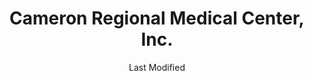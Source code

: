 ---
layout: location-page
date: Last Modified
description: "Local COVID-19 testing is available at Cameron Regional Medical Center, Inc. in Cameron, Missouri, USA."
permalink: "locations/missouri/cameron/cameron-regional-medical-center-inc/"
tags:
  - locations
  - missouri
title: Cameron Regional Medical Center, Inc.
uniqueName: cameron-regional-medical-center-inc
state: Missouri
stateAbbr: MO
hood: "Cameron"
address: "1600 East Evergreen"
city: "Cameron"
zip: "64429"
zipsNearby: "50836 50860 66002 66007 66008 66012 66016 66017 66020 66024 66035 66101 66102 66103 66104 66105 66106 66109 66110 66111 66112 66113 66115 66117 66118 66119 66160 66041 66027 66043 66048 66087 66090 66094 64401 64402 64420 64001 64620 64421 64422 64423 64011 64424 64013 64014 64015 64426 64622 64427 64623 64624 64625 64628 64630 64016 64632 64017 64018 64429 64633 64601 64654 64635 64430 64432 64636 64433 64434 64021 64436 64637 64438 64638 64439 64440 64441 64639 64022 64442 64443 64444 64024 64073 64028 64448 64449 64451 64640 64641 64453 64642 64454 64455 64029 64030 64456 64458 64034 64457 64643 64644 64035 64459 64036 64037 64048 64646 64050 64051 64052 64053 64054 64055 64056 64057 64058 64647 64648 64101 64102 64105 64106 64108 64109 64110 64111 64112 64113 64114 64116 64117 64118 64119 64120 64121 64123 64124 64125 64126 64127 64128 64129 64130 64131 64132 64133 64134 64136 64137 64138 64139 64141 64144 64145 64146 64147 64148 64149 64150 64151 64152 64153 64154 64155 64156 64157 64158 64161 64163 64164 64165 64166 64167 64168 64170 64171 64179 64180 64184 64187 64188 64190 64191 64195 64196 64197 64198 64199 64999 64060 64649 64463 64650 64651 64652 64465 64062 64002 64063 64064 64065 64081 64082 64086 64066 64067 64068 64069 64653 64070 64656 64657 64466 64467 64468 64469 64071 64659 64660 64072 64664 64470 64074 64471 64645 64668 64680 64075 64076 64473 64077 64474 64475 64670 64476 64079 64477 64671 64673 64674 64479 64084 64480 64085 64481 64483 64484 64501 64502 64503 64504 64505 64506 64507 64508 64485 64486 64088 64487 64089 64679 64489 64490 64681 64682 64683 64492 64493 64494 64686 64092 64096 64497 64097 64098 64688 64689 64499 65321 65286 65339 65344 64172 64183 64185 64192 64193 64194 64447 64944 66077 66279" 
mapUrl: "http://maps.apple.com/?q=Cameron+Regional+Medical+Center+Inc&address=1600+East+Evergreen,Cameron,Missouri,64429"
locationType: Walk-in
phone: "816-632-2101"
website: "https://cameronregional.org/"
onlineBooking: undefined
closed: undefined
closedUpdate: April 17th, 2020
notes: "By appointment only. Requires phone screen."
days: Everyday
hours: 8AM-8PM
ctaMessage: Learn more
ctaUrl: "https://cameronregional.org/"
---